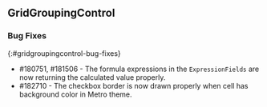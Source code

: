 ## GridGroupingControl

### Bug Fixes
{:#gridgroupingcontrol-bug-fixes}

 *	\#180751, \#181506  - The formula expressions in the `ExpressionFields` are now returning the calculated value properly.
 *	\#182710  -  The checkbox border is now drawn properly when cell has background color in Metro theme.
